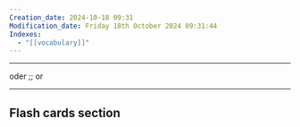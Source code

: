```yaml
---
Creation_date: 2024-10-18 09:31
Modification_date: Friday 18th October 2024 09:31:44
Indexes:
  - "[[vocabulary]]"
---
```


----

oder ;; or



















---
## Flash cards section
